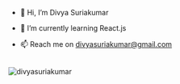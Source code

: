 - 👋 Hi, I’m Divya Suriakumar
<!--- 👀 I’m interested in --->
- 🌱 I’m currently learning React.js
<!--- 💞️ I’m looking to collaborate on ... --->
- 📫 Reach me on divyasuriakumar@gmail.com
  <br></br>
<p><img align="center" src="https://github-readme-stats.vercel.app/api/top-langs?username=divyasuriakumar&show_icons=true&locale=en&layout=compact" alt="divyasuriakumar" /></p>

<!---
DivyaSuriakumar/DivyaSuriakumar is a ✨ special ✨ repository because its `README.md` (this file) appears on your GitHub profile.
You can click the Preview link to take a look at your changes.
--->
